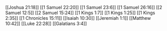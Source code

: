 [[Joshua 21:18]]
[[1 Samuel 22:20]]
[[1 Samuel 23:6]]
[[1 Samuel 26:16]]
[[2 Samuel 12:5]]
[[2 Samuel 15:24]]
[[1 Kings 1:7]]
[[1 Kings 1:25]]
[[1 Kings 2:35]]
[[1 Chronicles 15:11]]
[[Isaiah 10:30]]
[[Jeremiah 1:1]]
[[Matthew 10:42]]
[[Luke 22:28]]
[[Galatians 3:4]]
